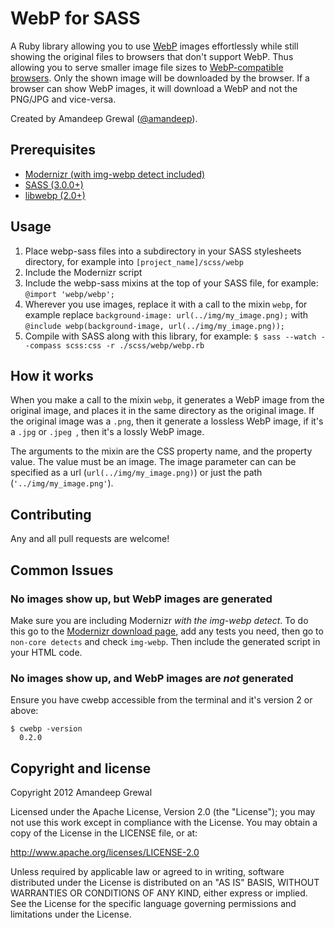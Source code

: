 WebP for SASS
=============

A Ruby library allowing you to use [WebP] images effortlessly while still showing the original files to browsers that don't support WebP. Thus allowing you to serve smaller image file sizes to [WebP-compatible browsers]. Only the shown image will be downloaded by the browser. If a browser can show WebP images, it will download a WebP and not the PNG/JPG and vice-versa.

Created by Amandeep Grewal ([@amandeep]).

Prerequisites
-------------
- [Modernizr (with img-webp detect included)]
- [SASS (3.0.0+)]
- [libwebp (2.0+)]

Usage
-----
1. Place webp-sass files into a subdirectory in your SASS stylesheets directory, for example into `[project_name]/scss/webp`
1. Include the Modernizr script
1. Include the webp-sass mixins at the top of your SASS file, for example: `@import 'webp/webp';`
1. Wherever you use images, replace it with a call to the mixin `webp`, for example replace `background-image: url(../img/my_image.png);` with `@include webp(background-image, url(../img/my_image.png));`
1. Compile with SASS along with this library, for example: `$ sass --watch --compass scss:css -r ./scss/webp/webp.rb`

How it works
------------
When you make a call to the mixin `webp`, it generates a WebP image from the original image, and places it in the same directory as the original image. If the original image was a `.png`, then it generate a lossless WebP image, if it's a `.jpg` or `.jpeg `, then it's a lossly WebP image.

The arguments to the mixin are the CSS property name, and the property value. The value must be an image. The image parameter can can be specified as a url (`url(../img/my_image.png)`) or just the path (`'../img/my_image.png'`).

Contributing
------------
Any and all pull requests are welcome!

Common Issues
-------------
### No images show up, but WebP images are generated
Make sure you are including Modernizr *with the img-webp detect*. To do this go to the [Modernizr download page], add any tests you need, then go to `non-core detects` and check `img-webp`. Then include the generated script in your HTML code.

### No images show up, and WebP images are *not* generated
Ensure you have cwebp accessible from the terminal and it's version 2 or above:

```
$ cwebp -version
  0.2.0
```

Copyright and license
---------------------

Copyright 2012 Amandeep Grewal

Licensed under the Apache License, Version 2.0 (the "License");
you may not use this work except in compliance with the License.
You may obtain a copy of the License in the LICENSE file, or at:

   http://www.apache.org/licenses/LICENSE-2.0

Unless required by applicable law or agreed to in writing, software
distributed under the License is distributed on an "AS IS" BASIS,
WITHOUT WARRANTIES OR CONDITIONS OF ANY KIND, either express or implied.
See the License for the specific language governing permissions and
limitations under the License.

  [Modernizr (with img-webp detect included)]: http://modernizr.com/
  [SASS (3.0.0+)]: http://sass-lang.com/
  [libwebp (2.0+)]: http://developers.google.com/speed/webp/
  [WebP]: http://developers.google.com/speed/webp/
  [@amandeep]: http://twitter.com/amandeep
  [Modernizr download page]: http://modernizr.com/download/
  [WebP-compatible browsers]: http://en.wikipedia.org/wiki/WebP#Support
